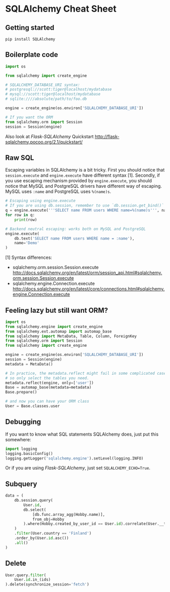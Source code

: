 # SQLAlchemy Cheat Sheet

## Getting started

````
pip install SQLAlchemy
````

## Boilerplate code

````python
import os

from sqlalchemy import create_engine

# SQLALCHEMY_DATABASE_URI syntax:
# postgresql://scott:tiger@localhost/mydatabase
# mysql://scott:tiger@localhost/mydatabase
# sqlite:////absolute/path/to/foo.db

engine = create_engine(os.environ['SQLALCHEMY_DATABASE_URI'])

# If you want the ORM
from sqlalchemy.orm import Session
session = Session(engine)

````

Also look at *Flask-SQLAlchemy* Quickstart http://flask-sqlalchemy.pocoo.org/2.1/quickstart/

## Raw SQL

Escaping variables in SQLAlchemy is a bit tricky. First you should notice that `session.execute` and `engine.execute` have different syntax [1]. Secondly, if you use escaping mechanism provided by `engine.execute`, you should notice that MySQL and PostgreSQL drivers have different way of escaping. MySQL uses `:name` and PostgreSQL uses `%(name)s`.

````python
# Escaping using engine.execute
# If you are using db.session, remember to use `db.session.get_bind()` to get engine.
q = engine.execute('''SELECT name FROM users WHERE name=%(name)s''', name='Jack')
for row in q:
    print(row)

# Backend neutral escaping: works both on MySQL and PostgreSQL
engine.execute(
    db.text('SELECT name FROM users WHERE name = :name'),
    name='Demo'
)
````

[1] Syntax differences:

- sqlalchemy.orm.session.Session.execute http://docs.sqlalchemy.org/en/latest/orm/session_api.html#sqlalchemy.orm.session.Session.execute
- sqlalchemy.engine.Connection.execute http://docs.sqlalchemy.org/en/latest/core/connections.html#sqlalchemy.engine.Connection.execute

## Feeling lazy but still want ORM?

````python
import os
from sqlalchemy.engine import create_engine
from sqlalchemy.ext.automap import automap_base
from sqlalchemy import MetaData, Table, Column, ForeignKey
from sqlalchemy.orm import Session
from sqlalchemy import create_engine

engine = create_engine(os.environ['SQLALCHEMY_DATABASE_URI'])
session = Session(engine)
metadata = MetaData()

# In practice, the metadata.reflect might fail in some complicated cases
# so only select the tables you need.
metadata.reflect(engine, only=['user'])
Base = automap_base(metadata=metadata)
Base.prepare()

# and now you can have your ORM class
User = Base.classes.user
````

## Debugging

If you want to know what SQL statements SQLAlchemy does, just put this somewhere:

````python
import logging
logging.basicConfig()
logging.getLogger('sqlalchemy.engine').setLevel(logging.INFO)
````

Or if you are using *Flask-SQLAlchemy*, just set `SQLALCHEMY_ECHO=True`.

## Subquery

````python
data = (
    db.session.query(
        User.id,
        db.select(
            [db.func.array_agg(Hobby.name)],
            from_obj=Hobby
        ).where(Hobby.created_by_user_id == User.id).correlate(User.__table__).label('hobbies_created_by_user')
    )
    .filter(User.country == 'Finland')
    .order_by(User.id.asc())
    .all()
)
````

## Delete

````python
User.query.filter(
    User.id.in_(ids)
).delete(synchronize_session='fetch')
````
